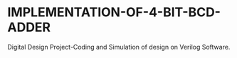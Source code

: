 # IMPLEMENTATION-OF-4-BIT-BCD-ADDER
Digital Design Project-Coding and Simulation of design on Verilog Software.
